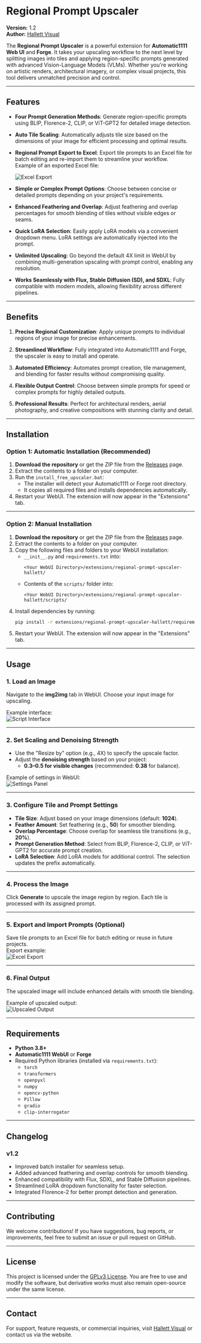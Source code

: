 # **Regional Prompt Upscaler**

**Version:** 1.2  
**Author:** [Hallett Visual](https://hallett-ai.com)

The **Regional Prompt Upscaler** is a powerful extension for **Automatic1111 Web UI** and **Forge**. It takes your upscaling workflow to the next level by splitting images into tiles and applying region-specific prompts generated with advanced Vision-Language Models (VLMs). Whether you're working on artistic renders, architectural imagery, or complex visual projects, this tool delivers unmatched precision and control.

---

## **Features**

- **Four Prompt Generation Methods**:
  Generate region-specific prompts using BLIP, Florence-2, CLIP, or ViT-GPT2 for detailed image detection.
  
- **Auto Tile Scaling**:
  Automatically adjusts tile size based on the dimensions of your image for efficient processing and optimal results.
  
- **Regional Prompt Export to Excel**:
  Export tile prompts to an Excel file for batch editing and re-import them to streamline your workflow.  
  Example of an exported Excel file:
  
  ![Excel Export](assets/excel_example.JPG)
  
- **Simple or Complex Prompt Options**:
  Choose between concise or detailed prompts depending on your project's requirements.

- **Enhanced Feathering and Overlap**:
  Adjust feathering and overlap percentages for smooth blending of tiles without visible edges or seams.

- **Quick LoRA Selection**:
  Easily apply LoRA models via a convenient dropdown menu. LoRA settings are automatically injected into the prompt.

- **Unlimited Upscaling**:
  Go beyond the default 4X limit in WebUI by combining multi-generation upscaling with prompt control, enabling any resolution.

- **Works Seamlessly with Flux, Stable Diffusion (SD), and SDXL**:
  Fully compatible with modern models, allowing flexibility across different pipelines.

---

## **Benefits**

1. **Precise Regional Customization**:
   Apply unique prompts to individual regions of your image for precise enhancements.

2. **Streamlined Workflow**:
   Fully integrated into Automatic1111 and Forge, the upscaler is easy to install and operate.

3. **Automated Efficiency**:
   Automates prompt creation, tile management, and blending for faster results without compromising quality.

4. **Flexible Output Control**:
   Choose between simple prompts for speed or complex prompts for highly detailed outputs.

5. **Professional Results**:
   Perfect for architectural renders, aerial photography, and creative compositions with stunning clarity and detail.

---

## **Installation**

### **Option 1: Automatic Installation (Recommended)**

1. **Download the repository** or get the ZIP file from the [Releases](../../releases) page.
2. Extract the contents to a folder on your computer.
3. Run the `install_free_upscaler.bat`:
   - The installer will detect your Automatic1111 or Forge root directory.
   - It copies all required files and installs dependencies automatically.
4. Restart your WebUI. The extension will now appear in the "Extensions" tab.

---

### **Option 2: Manual Installation**

1. **Download the repository** or get the ZIP file from the [Releases](../../releases) page.
2. Extract the contents to a folder on your computer.
3. Copy the following files and folders to your WebUI installation:
   - `__init__.py` and `requirements.txt` into:
     ```
     <Your WebUI Directory>/extensions/regional-prompt-upscaler-hallett/
     ```
   - Contents of the `scripts/` folder into:
     ```
     <Your WebUI Directory>/extensions/regional-prompt-upscaler-hallett/scripts/
     ```
4. Install dependencies by running:
   ```bash
   pip install -r extensions/regional-prompt-upscaler-hallett/requirements.txt
   ```
5. Restart your WebUI. The extension will now appear in the "Extensions" tab.

---

## **Usage**

### **1. Load an Image**
Navigate to the **img2img** tab in WebUI. Choose your input image for upscaling.  

Example interface:  
![Script Interface](assets/screen_capture.JPG)

---

### **2. Set Scaling and Denoising Strength**
- Use the "Resize by" option (e.g., 4X) to specify the upscale factor.
- Adjust the **denoising strength** based on your project:
  - **0.3–0.5 for visible changes** (recommended: **0.38** for balance).  

Example of settings in WebUI:  
![Settings Panel](assets/hallett_settings.jpg)

---

### **3. Configure Tile and Prompt Settings**
- **Tile Size**: Adjust based on your image dimensions (default: **1024**).
- **Feather Amount**: Set feathering (e.g., **50**) for smoother blending.
- **Overlap Percentage**: Choose overlap for seamless tile transitions (e.g., **20%**).
- **Prompt Generation Method**: Select from BLIP, Florence-2, CLIP, or ViT-GPT2 for accurate prompt creation.
- **LoRA Selection**: Add LoRA models for additional control. The selection updates the prefix automatically.

---

### **4. Process the Image**
Click **Generate** to upscale the image region by region. Each tile is processed with its assigned prompt.

---

### **5. Export and Import Prompts (Optional)**
Save tile prompts to an Excel file for batch editing or reuse in future projects.  
Export example:  
![Excel Export](assets/excel_example.JPG)

---

### **6. Final Output**
The upscaled image will include enhanced details with smooth tile blending.  

Example of upscaled output:  
![Upscaled Output](assets/sample_compare.jpg)

---

## **Requirements**

- **Python 3.8+**
- **Automatic1111 WebUI** or **Forge**
- Required Python libraries (installed via `requirements.txt`):
  - `torch`
  - `transformers`
  - `openpyxl`
  - `numpy`
  - `opencv-python`
  - `Pillow`
  - `gradio`
  - `clip-interrogator`

---

## **Changelog**

### **v1.2**
- Improved batch installer for seamless setup.
- Added advanced feathering and overlap controls for smooth blending.
- Enhanced compatibility with Flux, SDXL, and Stable Diffusion pipelines.
- Streamlined LoRA dropdown functionality for faster selection.
- Integrated Florence-2 for better prompt detection and generation.

---

## **Contributing**

We welcome contributions! If you have suggestions, bug reports, or improvements, feel free to submit an issue or pull request on GitHub.

---

## **License**

This project is licensed under the [GPLv3 License](LICENSE). You are free to use and modify the software, but derivative works must also remain open-source under the same license.

---

## **Contact**

For support, feature requests, or commercial inquiries, visit [Hallett Visual](https://hallett-ai.com) or contact us via the website.
